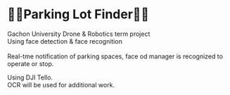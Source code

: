 # 🚐🚎Parking Lot Finder🚗🚕
Gachon University Drone & Robotics term project<br>
Using face detection & face recognition<br><br>
Real-tme notification of parking spaces, face od manager is recognized to operate or stop.<br>

Using DJI Tello.<br>
OCR will be used for additional work.

